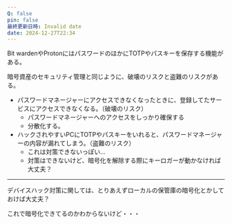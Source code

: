 ```yaml
---
Q: false
pin: false
最終更新日時: Invalid date
date: 2024-12-27T22:34
---
```

Bit wardenやProtonにはパスワードのほかにTOTPやパスキーを保存する機能がある。

  

暗号資産のセキュリティ管理と同じように、破壊のリスクと盗難のリスクがある。

- パスワードマネージャーにアクセスできなくなったときに、登録してたサービスにアクセスできなくなる。（破壊のリスク）
    - パスワードマネージャーへのアクセスをしっかり確保する
    - 分散化する。
- ハックされやすいPCにTOTPやパスキーをいれると、パスワードマネージャーの内容が漏れてしまう。（盗難のリスク）
    - これは対策できないっぽい…
    - 対策はできないけど、暗号化を解除する際にキーロガーが動かなければ大丈夫？

  

  

---

デバイスハック対策に関しては、とりあえずローカルの保管庫の暗号化とかしておけば大丈夫？

これで暗号化できてるのかわからないけど・・・
